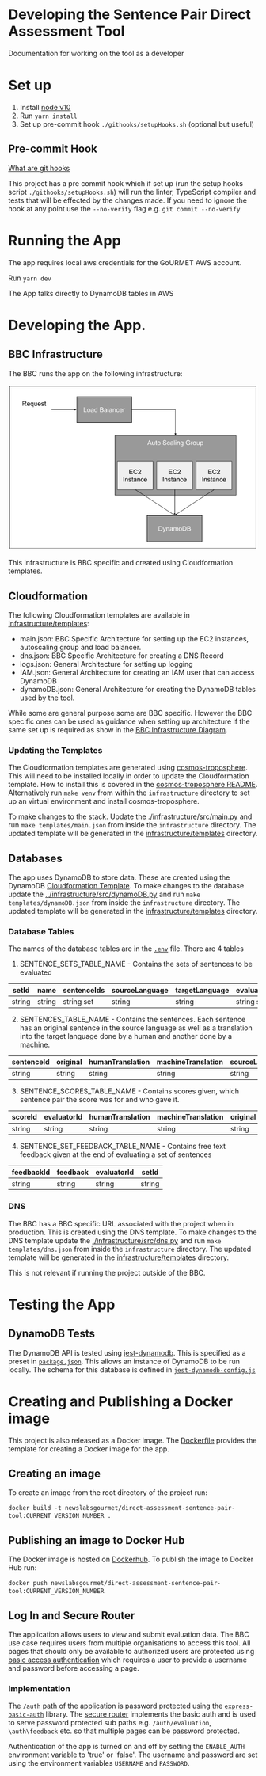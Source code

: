 # Developing the Sentence Pair Direct Assessment Tool

Documentation for working on the tool as a developer

# Set up
1. Install [node v10](https://nodejs.org/en/)
2. Run `yarn install`
3. Set up pre-commit hook `./githooks/setupHooks.sh` (optional but useful)

## Pre-commit Hook

[What are git hooks](https://githooks.com/)

This project has a pre commit hook which if set up (run the setup hooks script `./githooks/setupHooks.sh`) will run the linter, TypeScript compiler and tests that will be effected by the changes made. If you need to ignore the hook at any point use the `--no-verify` flag e.g. `git commit --no-verify`

# Running the App

The app requires local aws credentials for the GoURMET AWS account.

Run `yarn dev`

The App talks directly to DynamoDB tables in AWS

# Developing the App.

## BBC Infrastructure

The BBC runs the app on the following infrastructure:

![](./images/bbcArchitecture.png)

This infrastructure is BBC specific and created using Cloudformation templates.

## Cloudformation

The following Cloudformation templates are available in [infrastructure/templates](../infrastructure/templates):

- main.json: BBC Specific Architecture for setting up the EC2 instances, autoscaling group and load balancer.
- dns.json: BBC Specific Architecture for creating a DNS Record
- logs.json: General Architecture for setting up logging
- IAM.json: General Architecture for creating an IAM user that can access DynamoDB
- dynamoDB.json: General Architecture for creating the DynamoDB tables used by the tool.

While some are general purpose some are BBC specific. However the BBC specific ones can be used as guidance when setting up architecture if the same set up is required as show in the [BBC Infrastructure Diagram](#bbc-infrastructure).

### Updating the Templates

The Cloudformation templates are generated using [cosmos-troposphere](https://github.com/bbc/cosmos-troposphere). This will need to be installed locally in order to update the Cloudformation template. How to install this is covered in the [cosmos-troposphere README](https://github.com/bbc/cosmos-troposphere/blob/master/README.rst). Alternatively run `make venv` from within the `infrastructure` directory to set up an virtual environment and install cosmos-troposphere.

To make changes to the stack. Update the [./infrastructure/src/main.py](../infrastructure/src/main.py) and run `make templates/main.json` from inside the `infrastructure` directory. The updated template will be generated in the [infrastructure/templates](../infrastructure/templates) directory.

## Databases

The app uses DynamoDB to store data. These are created using the DynamoDB [Cloudformation Template](../infrastructure/templates/dynamoDB.json). To make changes to the database update the [../infrastructure/src/dynamoDB.py](../infrastructure/src/dynamoDB.py) and run `make templates/dynamoDB.json` from inside the `infrastructure` directory. The updated template will be generated in the [infrastructure/templates](../infrastructure/templates) directory.

### Database Tables

The names of the database tables are in the [`.env`](../.env) file. There are 4 tables

1. SENTENCE_SETS_TABLE_NAME - Contains the sets of sentences to be evaluated

| setId  | name   | sentenceIds | sourceLanguage | targetLanguage | evaluatorIds |possibleEvaluatorIds|
|--------|--------|-------------|----------------|----------------|--------------|--------------------|
| string | string | string set  | string         | string         | string set   |string set          |

2. SENTENCES_TABLE_NAME - Contains the sentences. Each sentence has an original sentence in the source language as well as a translation into the target language done by a human and another done by a machine.

| sentenceId | original | humanTranslation | machineTranslation | sourceLanguage | targetLanguage | sentencePairType |
|------------|----------|------------------|--------------------|----------------|----------------|------------------|
| string     | string   | string           | string             | string         | string         |string            |

3. SENTENCE_SCORES_TABLE_NAME - Contains scores given, which sentence pair the score was for and who gave it.

| scoreId | evaluatorId | humanTranslation | machineTranslation | original | q1Score | q2Score | sentencePairId | sentencePairType | targetLanguage | timestamp |
|---------|-------------|------------------|--------------------|----------|---------|---------|----------------|------------------|----------------|-----------|
| string  | string      | string           | string             | string   | string  | string  | string         | string           | string         | number    |

4. SENTENCE_SET_FEEDBACK_TABLE_NAME - Contains free text feedback given at the end of evaluating a set of sentences

| feedbackId | feedback | evaluatorId | setId  |
|------------|----------|-------------|--------|
| string     | string   | string      | string |

### DNS

The BBC has a BBC specific URL associated with the project when in production. This is created using the DNS template. To make changes to the DNS template update the [./infrastructure/src/dns.py](../infrastructure/src/dns.py) and run `make templates/dns.json` from inside the `infrastructure` directory. The updated template will be generated in the [infrastructure/templates](../infrastructure/templates) directory.

This is not relevant if running the project outside of the BBC.

# Testing the App

## DynamoDB Tests

The DynamoDB API is tested using [jest-dynamodb](https://github.com/shelfio/jest-dynamodb). This is specified as a preset in [`package.json`](../package.json). This allows an instance of DynamoDB to be run locally. The schema for this database is defined in [`jest-dynamodb-config.js`](../jest-dynamodb-config.js) 

# Creating and Publishing a Docker image

This project is also released as a Docker image. The [Dockerfile](../Dockerfile) provides the template for creating a Docker image for the app. 

## Creating an image

To create an image from the root directory of the project run:

```
docker build -t newslabsgourmet/direct-assessment-sentence-pair-tool:CURRENT_VERSION_NUMBER .
```

## Publishing an image to Docker Hub

The Docker image is hosted on [Dockerhub](https://hub.docker.com/r/newslabsgourmet/direct-assessment-sentence-pair-tool). To publish the image to Docker Hub run:

```
docker push newslabsgourmet/direct-assessment-sentence-pair-tool:CURRENT_VERSION_NUMBER
```

## Log In and Secure Router

The application allows users to view and submit evaluation data. The BBC use case requires users from multiple organisations to access this tool. All pages that should only be available to authorized users are protected using [basic access authentication](https://en.wikipedia.org/wiki/Basic_access_authentication) which requires a user to provide a username and password before accessing a page.

### Implementation

The `/auth` path of the application is password protected using the [`express-basic-auth`](https://www.npmjs.com/package/express-basic-auth) library. The [secure router](../src/utils/secureRouter.ts) implements the basic auth and is used to serve password protected sub paths e.g. `/auth/evaluation`, `\auth\feedback` etc. so that multiple pages can be password protected.

Authentication of the app is turned on and off by setting the `ENABLE_AUTH` environment variable to 'true' or 'false'. The username and password are set using the environment variables `USERNAME` and `PASSWORD`.
